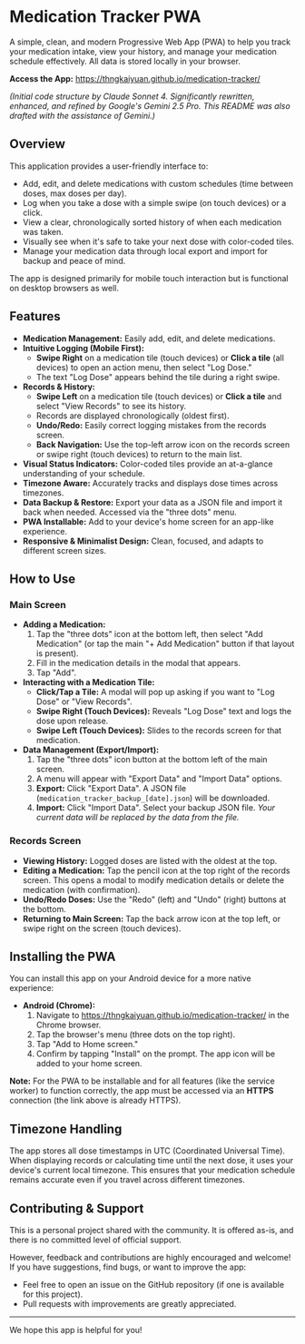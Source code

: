 # Medication Tracker PWA

A simple, clean, and modern Progressive Web App (PWA) to help you track your medication intake, view your history, and manage your medication schedule effectively. All data is stored locally in your browser.

**Access the App:** <https://thngkaiyuan.github.io/medication-tracker/>

*(Initial code structure by Claude Sonnet 4. Significantly rewritten, enhanced, and refined by Google's Gemini 2.5 Pro. This README was also drafted with the assistance of Gemini.)*

## Overview

This application provides a user-friendly interface to:
* Add, edit, and delete medications with custom schedules (time between doses, max doses per day).
* Log when you take a dose with a simple swipe (on touch devices) or a click.
* View a clear, chronologically sorted history of when each medication was taken.
* Visually see when it's safe to take your next dose with color-coded tiles.
* Manage your medication data through local export and import for backup and peace of mind.

The app is designed primarily for mobile touch interaction but is functional on desktop browsers as well.

## Features

* **Medication Management:** Easily add, edit, and delete medications.
* **Intuitive Logging (Mobile First):**
    * **Swipe Right** on a medication tile (touch devices) or **Click a tile** (all devices) to open an action menu, then select "Log Dose."
    * The text "Log Dose" appears behind the tile during a right swipe.
* **Records & History:**
    * **Swipe Left** on a medication tile (touch devices) or **Click a tile** and select "View Records" to see its history.
    * Records are displayed chronologically (oldest first).
    * **Undo/Redo:** Easily correct logging mistakes from the records screen.
    * **Back Navigation:** Use the top-left arrow icon on the records screen or swipe right (touch devices) to return to the main list.
* **Visual Status Indicators:** Color-coded tiles provide an at-a-glance understanding of your schedule.
* **Timezone Aware:** Accurately tracks and displays dose times across timezones.
* **Data Backup & Restore:** Export your data as a JSON file and import it back when needed. Accessed via the "three dots" menu.
* **PWA Installable:** Add to your device's home screen for an app-like experience.
* **Responsive & Minimalist Design:** Clean, focused, and adapts to different screen sizes.

## How to Use

### Main Screen

* **Adding a Medication:**
    1.  Tap the "three dots" icon at the bottom left, then select "Add Medication" (or tap the main "+ Add Medication" button if that layout is present).
    2.  Fill in the medication details in the modal that appears.
    3.  Tap "Add".
* **Interacting with a Medication Tile:**
    * **Click/Tap a Tile:** A modal will pop up asking if you want to "Log Dose" or "View Records".
    * **Swipe Right (Touch Devices):** Reveals "Log Dose" text and logs the dose upon release.
    * **Swipe Left (Touch Devices):** Slides to the records screen for that medication.
* **Data Management (Export/Import):**
    1.  Tap the "three dots" icon button at the bottom left of the main screen.
    2.  A menu will appear with "Export Data" and "Import Data" options.
    3.  **Export:** Click "Export Data". A JSON file (`medication_tracker_backup_[date].json`) will be downloaded.
    4.  **Import:** Click "Import Data". Select your backup JSON file. *Your current data will be replaced by the data from the file.*

### Records Screen

* **Viewing History:** Logged doses are listed with the oldest at the top.
* **Editing a Medication:** Tap the pencil icon at the top right of the records screen. This opens a modal to modify medication details or delete the medication (with confirmation).
* **Undo/Redo Doses:** Use the "Redo" (left) and "Undo" (right) buttons at the bottom.
* **Returning to Main Screen:** Tap the back arrow icon at the top left, or swipe right on the screen (touch devices).

## Installing the PWA

You can install this app on your Android device for a more native experience:

* **Android (Chrome):**
    1.  Navigate to <https://thngkaiyuan.github.io/medication-tracker/> in the Chrome browser.
    2.  Tap the browser's menu (three dots on the top right).
    3.  Tap "Add to Home screen."
    4.  Confirm by tapping "Install" on the prompt. The app icon will be added to your home screen.

**Note:** For the PWA to be installable and for all features (like the service worker) to function correctly, the app must be accessed via an **HTTPS** connection (the link above is already HTTPS).

## Timezone Handling

The app stores all dose timestamps in UTC (Coordinated Universal Time). When displaying records or calculating time until the next dose, it uses your device's current local timezone. This ensures that your medication schedule remains accurate even if you travel across different timezones.

## Contributing & Support

This is a personal project shared with the community. It is offered as-is, and there is no committed level of official support.

However, feedback and contributions are highly encouraged and welcome! If you have suggestions, find bugs, or want to improve the app:
* Feel free to open an issue on the GitHub repository (if one is available for this project).
* Pull requests with improvements are greatly appreciated.

---

We hope this app is helpful for you!
